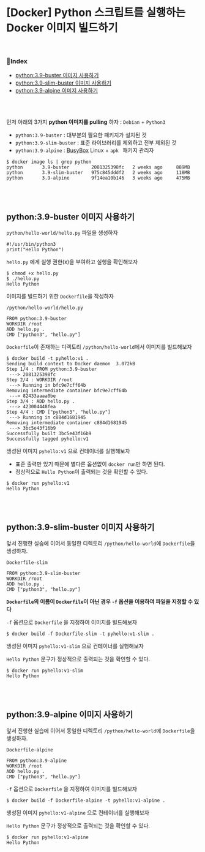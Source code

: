 # [Docker] Python 스크립트를 실행하는 Docker 이미지 빌드하기

<br>

### 📌Index

- [python:3.9-buster 이미지 사용하기](#python39-buster-이미지-사용하기)
- [python:3.9-slim-buster 이미지 사용하기](#python39-slim-buster-이미지-사용하기)
- [python:3.9-alpine 이미지 사용하기](#python39-alpine-이미지-사용하기)

<br>

<br>

먼저 아래의 3가지 **python 이미지를 pulling** 하자 : `Debian` + `Python3`

-  `python:3.9-buster` : 대부분의 필요한 패키지가 설치된 것
-  `python:3.9-slim-buster` : 표준 라이브러리를 제외하고 전부 제외된 것
- `python:3.9-alpine` : [BusyBox](https://busybox.net/) Linux + `apk ` 패키지 관리자

```shell
$ docker image ls | grep python                       
python       3.9-buster        2081325398fc   2 weeks ago     889MB
python       3.9-slim-buster   975c845dddf2   2 weeks ago     118MB
python       3.9-alpine        9f14ea10b146   3 weeks ago     475MB
```

<br>

<br>

## python:3.9-buster 이미지 사용하기

`python/hello-world/hello.py` 파일을 생성하자

```shell
#!/usr/bin/python3
print("Hello Python")
```

`hello.py` 에게 실행 권한(x)을 부여하고 실행을 확인해보자

```shell
$ chmod +x hello.py      
$ ./hello.py 
Hello Python
```

이미지를 빌드하기 위한 `Dockerfile`을 작성하자

`/python/hello-world/hello.py`

```shell
FROM python:3.9-buster
WORKDIR /root
ADD hello.py .
CMD ["python3", "hello.py"]
```

`Dockerfile`이 존재하는 디렉토리 `/python/hello-world`에서 이미지를 빌드해보자

```shell
$ docker build -t pyhello:v1 .    
Sending build context to Docker daemon  3.072kB
Step 1/4 : FROM python:3.9-buster
 ---> 2081325398fc
Step 2/4 : WORKDIR /root
 ---> Running in bfc9e7cff64b
Removing intermediate container bfc9e7cff64b
 ---> 82433aaaa0be
Step 3/4 : ADD hello.py .
 ---> 423004448fea
Step 4/4 : CMD ["python3", "hello.py"]
 ---> Running in c884d1681945
Removing intermediate container c884d1681945
 ---> 3bc5e43f16b9
Successfully built 3bc5e43f16b9
Successfully tagged pyhello:v1
```

생성된 이미지 `pyhello:v1` 으로 컨테이너를 실행해보자

- 표준 출력만 있기 때문에 별다른 옵션없이 `docker run`만 하면 된다.
- 정상적으로 `Hello Python`이 출력되는 것을 확인할 수 있다.

```shell
$ docker run pyhello:v1         
Hello Python
```

<br>
<br>

## python:3.9-slim-buster 이미지 사용하기

앞서 진행한 실습에 이어서 동일한 디렉토리 `/python/hello-world`에 `Dockerfile`을 생성하자.

`Dockerfile-slim`

```shell
FROM python:3.9-slim-buster
WORKDIR /root
ADD hello.py .
CMD ["python3", "hello.py"]
```

**`Dockerfile`의 이름이 `Dockerfile`이 아닌 경우 `-f` 옵션을 이용하여 파일을 지정할 수 있다**

`-f` 옵션으로 `Dockerfile` 을 지정하여 이미지를 빌드해보자

```shell
$ docker build -f Dockerfile-slim -t pyhello:v1-slim . 
```

생성된 이미지 `pyhello:v1-slim` 으로 컨테이너를  실행해보자

`Hello Python` 문구가 정상적으로 출력되는 것을 확인할 수 있다. 

```shell
$ docker run pyhello:v1-slim
Hello Python
```

<br>
<br>

## python:3.9-alpine 이미지 사용하기

앞서 진행한 실습에 이어서 동일한 디렉토리 `/python/hello-world`에 `Dockerfile`을 생성하자.

`Dockerfile-alpine`

```shell
FROM python:3.9-alpine
WORKDIR /root
ADD hello.py .
CMD ["python3", "hello.py"]
```

`-f` 옵션으로 `Dockerfile` 을 지정하여 이미지를 빌드해보자

```shell
$ docker build -f Dockerfile-alpine -t pyhello:v1-alpine . 
```

생성된 이미지 `pyhello:v1-alpine` 으로 컨테이너를  실행해보자

`Hello Python` 문구가 정상적으로 출력되는 것을 확인할 수 있다. 

```shell
$ docker run pyhello:v1-alpine
Hello Python
```

<br>

<br>
